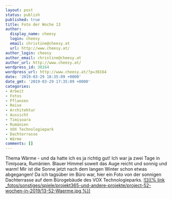 ```yaml
---
layout: post
status: publish
published: true
title: Foto der Woche 13
author:
  display_name: cheesy
  login: cheesy
  email: christine@cheesy.at
  url: http://www.cheesy.at/
author_login: cheesy
author_email: christine@cheesy.at
author_url: http://www.cheesy.at/
wordpress_id: 38164
wordpress_url: http://www.cheesy.at/?p=38164
date: '2019-03-29 18:35:09 +0000'
date_gmt: '2019-03-29 17:35:09 +0000'
categories:
- Arbeit
- Fotos
- Pflanzen
- Reise
- Architektur
- Aussicht
- Timișoara
- Rumänien
- VOX Technologiepark
- Dachterrasse
- Wärme
comments: []
---
```

Thema Wärme - und da hatte ich es ja richtig gut! Ich war ja zwei Tage in Timișoara, Rumänien. Blauer Himmel soweit das Auge reicht und sonnig und warm! Mir ist die Sonne jetzt nach dem langen Winter schon etwas abgegangen!
Da ich tagsüber im Büro war, hier ein Foto von der sonnigen Dachterrasse auf dem Bürogebäude des VOX Technologieparks.
[![]({% link _fotos/sonstiges/spiele/projekt365-und-andere-projekte/project-52-wochen-in-2019/13-52-Waerme.jpg %})](http://www.cheesy.at/fotos/spiele/projekt365-und-andere-projekte/project-52-wochen-in-2019/)
